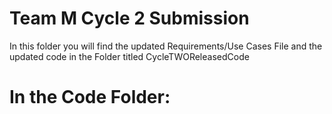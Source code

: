# Team M Cycle 2 Submission
In this folder you will find the updated Requirements/Use Cases File and the updated code in the Folder titled CycleTWOReleasedCode

# In the Code Folder:
